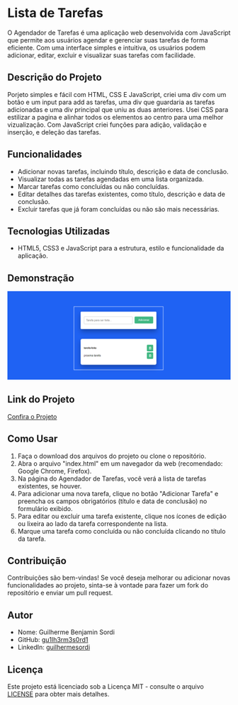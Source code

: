 # Lista de Tarefas

O Agendador de Tarefas é uma aplicação web desenvolvida com JavaScript que permite aos usuários agendar e gerenciar suas tarefas de forma eficiente. Com uma interface simples e intuitiva, os usuários podem adicionar, editar, excluir e visualizar suas tarefas com facilidade.

## Descrição do Projeto

Porjeto simples e fácil com HTML, CSS E JavaScript, criei uma div com um botão e um input para add as tarefas, uma div que guardaria as tarefas adicionadas e uma div principal que
uniu as duas anteriores.
Usei CSS para estilizar a pagina e alinhar todos os elementos ao centro para uma melhor vizualização.
Com JavaScript criei funções para adição, validação e inserção, e deleção das tarefas.

## Funcionalidades

- Adicionar novas tarefas, incluindo título, descrição e data de conclusão.
- Visualizar todas as tarefas agendadas em uma lista organizada.
- Marcar tarefas como concluídas ou não concluídas.
- Editar detalhes das tarefas existentes, como título, descrição e data de conclusão.
- Excluir tarefas que já foram concluídas ou não são mais necessárias.

## Tecnologias Utilizadas

- HTML5, CSS3 e JavaScript para a estrutura, estilo e funcionalidade da aplicação.

## Demonstração

![Texto Alternativo da Imagem](/imagens/print3.PNG)

## Link do Projeto

[Confira o Projeto](https://minhagenda.netlify.app/)

## Como Usar

1. Faça o download dos arquivos do projeto ou clone o repositório.
2. Abra o arquivo "index.html" em um navegador da web (recomendado: Google Chrome, Firefox).
3. Na página do Agendador de Tarefas, você verá a lista de tarefas existentes, se houver.
4. Para adicionar uma nova tarefa, clique no botão "Adicionar Tarefa" e preencha os campos obrigatórios (título e data de conclusão) no formulário exibido.
5. Para editar ou excluir uma tarefa existente, clique nos ícones de edição ou lixeira ao lado da tarefa correspondente na lista.
6. Marque uma tarefa como concluída ou não concluída clicando no título da tarefa.

## Contribuição

Contribuições são bem-vindas! Se você deseja melhorar ou adicionar novas funcionalidades ao projeto, sinta-se à vontade para fazer um fork do repositório e enviar um pull request.

## Autor

- Nome: Guilherme Benjamin Sordi
- GitHub: [gu1lh3rm3s0rd1](https://github.com/gu1lh3rm3s0rd1)
- LinkedIn: [guilhermesordi](https://www.linkedin.com/in/guilherme-sordi-33ab06233/)

## Licença

Este projeto está licenciado sob a Licença MIT - consulte o arquivo [LICENSE](LICENSE) para obter mais detalhes.
